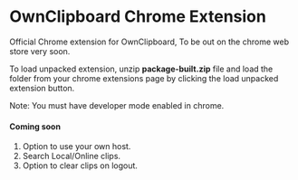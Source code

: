 # OwnClipboard Chrome Extension

Official Chrome extension for OwnClipboard, To be out on the chrome web store very soon.

To load unpacked extension, unzip **package-built.zip** file and load the folder from your chrome extensions page by clicking the load unpacked extension button.

Note: You must have developer mode enabled in chrome.

#### Coming soon
1. Option to use your own host.
2. Search Local/Online clips.
3. Option to clear clips on logout.
